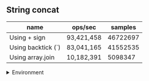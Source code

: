 ## String concat

|name|ops/sec|samples|
|-|-|-|
|Using + sign|93,421,458|46722697|
|Using backtick (`)|83,041,165|41552535|
|Using array.join|10,182,391|5098347|


<details>
<summary>Environment</summary>

* __Machine:__ linux x64 | 4 vCPUs | 7.6GB Mem
* __Run:__ Tue May 06 2025 20:05:51 GMT+0000 (Coordinated Universal Time)
* __Node:__ `v24.0.0`
</details>

<!--
{"environment":{"platform":"linux","arch":"x64","cpus":4,"totalMemory":7.597835540771484},"benchmarks":[{"name":"Using + sign","samples":46722697,"opsSec":93421458.3013257},{"name":"Using backtick (`)","samples":41552535,"opsSec":83041165.83691253},{"name":"Using array.join","samples":5098347,"opsSec":10182391.58876181}]}-->
